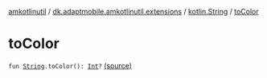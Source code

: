 [amkotlinutil](../../index.md) / [dk.adaptmobile.amkotlinutil.extensions](../index.md) / [kotlin.String](index.md) / [toColor](./to-color.md)

# toColor

`fun `[`String`](https://kotlinlang.org/api/latest/jvm/stdlib/kotlin/-string/index.html)`.toColor(): `[`Int`](https://kotlinlang.org/api/latest/jvm/stdlib/kotlin/-int/index.html)`?` [(source)](https://github.com/adaptmobile-organization/amkotlinutil/tree/master/amkotlinutil/src/main/java/dk/adaptmobile/amkotlinutil/extensions/StringExtensions.kt#L115)